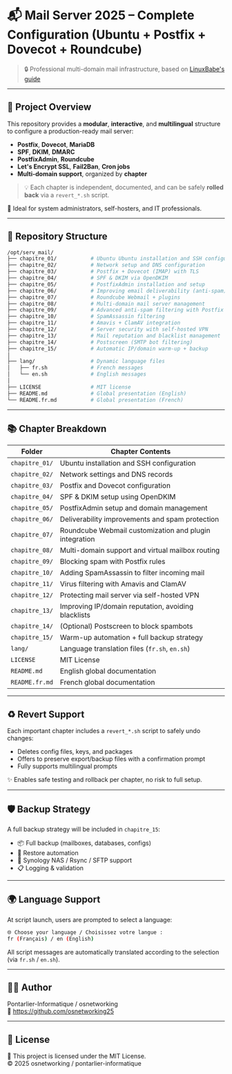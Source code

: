 # 📬 Mail Server 2025 – Complete Configuration (Ubuntu + Postfix + Dovecot + Roundcube)

> 🔒 Professional multi-domain mail infrastructure, based on [LinuxBabe's guide](https://www.linuxbabe.com)

---

## 🔧 Project Overview

This repository provides a **modular**, **interactive**, and **multilingual** structure to configure a production-ready mail server:

- **Postfix**, **Dovecot**, **MariaDB**
- **SPF**, **DKIM**, **DMARC**
- **PostfixAdmin**, **Roundcube**
- **Let's Encrypt SSL**, **Fail2Ban**, **Cron jobs**
- **Multi-domain support**, organized by **chapter**

> 💡 Each chapter is independent, documented, and can be safely **rolled back** via a `revert_*.sh` script.

🧰 Ideal for system administrators, self-hosters, and IT professionals.

---

## 📁 Repository Structure

```bash
/opt/serv_mail/
├── chapitre_01/           # Ubuntu Ubuntu installation and SSH configuration 
├── chapitre_02/           # Network setup and DNS configuration
├── chapitre_03/           # Postfix + Dovecot (IMAP) with TLS
├── chapitre_04/           # SPF & DKIM via OpenDKIM
├── chapitre_05/           # PostfixAdmin installation and setup
├── chapitre_06/           # Improving email deliverability (anti-spam)
├── chapitre_07/           # Roundcube Webmail + plugins
├── chapitre_08/           # Multi-domain mail server management
├── chapitre_09/           # Advanced anti-spam filtering with Postfix
├── chapitre_10/           # SpamAssassin filtering
├── chapitre_11/           # Amavis + ClamAV integration
├── chapitre_12/           # Server security with self-hosted VPN
├── chapitre_13/           # Mail reputation and blacklist management
├── chapitre_14/           # Postscreen (SMTP bot filtering)
├── chapitre_15/           # Automatic IP/domain warm-up + backup
│
├── lang/                  # Dynamic language files
│   ├── fr.sh              # French messages
│   └── en.sh              # English messages
│
├── LICENSE                # MIT license
├── README.md              # Global presentation (English)
└── README.fr.md           # Global presentation (French)
```

---

## 📚 Chapter Breakdown

| Folder         | Chapter Contents                                                  |
|----------------|--------------------------------------------------------------------|
| `chapitre_01/` | Ubuntu installation and SSH configuration                          |
| `chapitre_02/` | Network settings and DNS records                                   |
| `chapitre_03/` | Postfix and Dovecot configuration                                  |
| `chapitre_04/` | SPF & DKIM setup using OpenDKIM                                   |
| `chapitre_05/` | PostfixAdmin setup and domain management                           |
| `chapitre_06/` | Deliverability improvements and spam protection                    |
| `chapitre_07/` | Roundcube Webmail customization and plugin integration             |
| `chapitre_08/` | Multi-domain support and virtual mailbox routing                   |
| `chapitre_09/` | Blocking spam with Postfix rules                                   |
| `chapitre_10/` | Adding SpamAssassin to filter incoming mail                        |
| `chapitre_11/` | Virus filtering with Amavis and ClamAV                             |
| `chapitre_12/` | Protecting mail server via self-hosted VPN                         |
| `chapitre_13/` | Improving IP/domain reputation, avoiding blacklists                |
| `chapitre_14/` | (Optional) Postscreen to block spambots                            |
| `chapitre_15/` | Warm-up automation + full backup strategy                          |
| `lang/`        | Language translation files (`fr.sh`, `en.sh`)                      |
| `LICENSE`      | MIT License                                                        |
| `README.md`    | English global documentation                                       |
| `README.fr.md` | French global documentation                                        |

---

## ♻️ Revert Support

Each important chapter includes a `revert_*.sh` script to safely undo changes:

- Deletes config files, keys, and packages
- Offers to preserve export/backup files with a confirmation prompt
- Fully supports multilingual prompts

✨ Enables safe testing and rollback per chapter, no risk to full setup.

---

## 🛡️ Backup Strategy

A full backup strategy will be included in `chapitre_15`:

- 📦 Full backup (mailboxes, databases, configs)
- 🔄 Restore automation
- 🔗 Synology NAS / Rsync / SFTP support
- 📋 Logging & validation

---

## 🌍 Language Support

At script launch, users are prompted to select a language:

```bash
🌐 Choose your language / Choisissez votre langue :
fr (Français) / en (English)
```

All script messages are automatically translated according to the selection (via `fr.sh` / `en.sh`).

---

## 🧑‍💻 Author

Pontarlier-Informatique / osnetworking  
🔗 https://github.com/osnetworking25

---

## 🪪 License

📝 This project is licensed under the MIT License.  
© 2025 osnetworking / pontarlier-informatique
